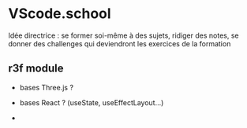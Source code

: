 # VScode.school

Idée directrice : se former soi-même à des sujets, ridiger des notes, se donner des challenges qui deviendront les exercices de la formation 

## r3f module

- bases Three.js ?
- bases React ? (useState, useEffectLayout...)

- 
